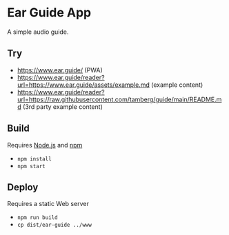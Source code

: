 # Ear Guide App
A simple audio guide.

## Try
- https://www.ear.guide/ (PWA)
- https://www.ear.guide/reader?url=https://www.ear.guide/assets/example.md (example content)
- https://www.ear.guide/reader?url=https://raw.githubusercontent.com/tamberg/guide/main/README.md (3rd party example content)

## Build
Requires [Node.js](https://nodejs.org) and [npm](https://npmjs.com)
- `npm install`
- `npm start`

## Deploy
Requires a static Web server
- `npm run build`
- `cp dist/ear-guide ../www`
